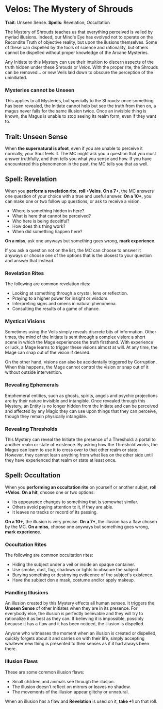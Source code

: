 # Velos: The Mystery of Shrouds

__Trait__: Unseen Sense. __Spells:__ Revelation, Occultation

The Mystery of Shrouds teaches us that everything perceived is veiled by myriad illusions. 
Indeed, our Mind's Eye has evolved not to operate on the Recondite Truth of objective reality, but upon the ilusions themselves. 
Some of these can dispelled by the tools of science and rationality, but others cannot be dispelled without proper knowledge of the Arcane Mysteries.

Any Initiate to this Mystery can use their intuition to discern aspects of the truth hidden under these Shrouds or _Velos_. 
With the proper rite, the Shrouds can be removed... or new Veils laid down to obscure the perception of the uninitiated.

### Mysteries cannot be Unseen

This applies to all Mysteries, but specially to the Shrouds: once something has been revealed, the Initiate cannot help but see the truth from then on, a magus never falls for the same illusion twice. 
Once an invisible thing is known, the Magus is unable to stop seeing its realm form, even if they want to.


## Trait: Unseen Sense

When __the supernatural is afoot__, even if you are unable to perceive it normally, your Soul feels it. 
The MC might ask you a question that you must answer truthfully, and then tells you what you sense and how.
If you have encountered this phenomenon in the past, the MC tells you that as well. 


## Spell: Revelation

When you __perform a revelation rite__, __roll +Velos__. 
__On a 7+__, the MC answers one question of your choice with a true and useful answer.
__On a 10+__, you can make one or two follow up questions, or ask to receive a vision. 

* Where is something hidden in here?
* What is here that cannot be perceived?
* Who here is being deceitful?
* How does this thing work?
* When did something happen here?

__On a miss__, ask one anyways but something goes wrong, __mark experience__.

If you ask a question not on the list, the MC can choose to answer it anyways or choose one of the options that is the closest to your question and answer that instead.

### Revelation Rites

The following are common revelation rites:

* Looking at something through a crystal, lens or reflection.
* Praying to a higher power for insight or wisdom.
* Interpreting signs and omens in natural phenomena. 
* Consulting the results of a game of chance.

### Mystical Visions

Sometimes using the Veils simply reveals discrete bits of information. 
Other times, the mind of the Initiate is sent through a complex vision: a short scene in which the Mage experiences the truth firsthand. 
With experience or luck, a Mage learns to trigger these visions almost at will. 
At any time, the Mage can snap out of the vision if desired. 

On the other hand, visions can also be accidentally triggered by Corruption. 
When this happens, the Mage cannot control the vision or snap out of it without outside intervention. 

### Revealing Ephemerals

Emphemeral entities, such as ghosts, spirits, angels and psychic projections are by their nature invisible and intangible. 
Once revealed through this Mystery, an Entity is no longer hidden from the Initiate and can be perceived and affected by any Magic they can use upon things that they can perceive, though they remain physically intangible.

### Revealing Thresholds

This Mystery can reveal the Initiate the presence of a Threshold: a portal to another realm or state of existence. 
By asking how the Threshold works, the Magus can learn to use it to cross over to that other realm or state. 
However, they cannot learn anything from what lies on the other side until they have experienced that realm or state at least once. 


## Spell: Occultation

When you __performing an occultation rite__ on yourself or another subjet, __roll +Velos__. 
__On a hit__, choose one or two options:

* Its appearance changes to something that is somewhat similar.
* Others avoid paying attention to it, if they are able.
* It leaves no tracks or record of its passing.

__On a 10+__, the illusion is very precise. 
__On a 7+__, the illusion has a flaw chosen by the MC. 
__On a miss__, choose one anyways but something goes wrong, __mark experience__.

### Occultation Rites

The following are common occultation rites:

* Hiding the subject under a veil or inside an opaque container.
* Use smoke, dust, fog, shadows or lights to obscure the subject.
* Burying something or destroying evdicence of the subject's existence.
* Have the subject don a mask, costume and/or apply makeup.

### Handling Illusions

An illusion created by this Mystery effects all human senses. 
It triggers the __Unseen Sense__ of other Initiates when they are in its presence. 
For everybody else, the illusion is perfectly believable and they will try to rationalize it as best as they can. 
If believing it is impossible, possibly because it has a flaw and it has been noticed, the illusion is dispelled. 

Anyone who witnesses the moment when an illusion is created or dispelled, quickly forgets about it and carries on with their life, simply accepting whatever new thing is presented to their senses as if it had always been there.

### Illusion Flaws

These are some common illusion flaws:

* Small children and animals see through the illusion.
* The illusion doesn't reflect on mirrors or leaves no shadow.
* The movements of the illusion appear glitchy or unnatural.

When an illusion has a flaw and __Revelation__ is used on it, __take +1__ on that roll.
